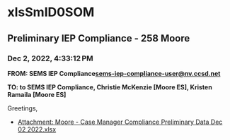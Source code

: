 # xlsSmID0SOM
## Preliminary IEP Compliance - 258 Moore
### Dec 2, 2022, 4:33:12 PM
**FROM: SEMS IEP Compliance<sems-iep-compliance-user@nv.ccsd.net>**

**TO: to SEMS IEP Compliance, Christie McKenzie [Moore ES], Kristen Ramaila [Moore ES]**


Greetings, 





* [Attachment: Moore - Case Manager Compliance Preliminary Data Dec 02 2022.xlsx](xlsSmID0SOM-attachment-1.xlsx)
